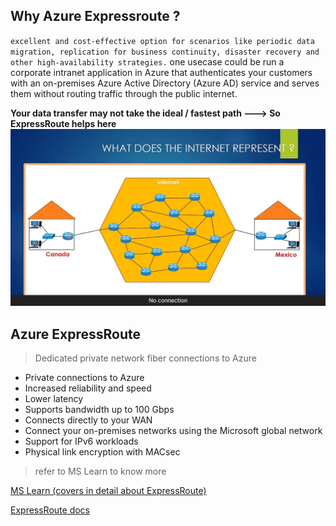 ## 

## Why Azure Expressroute ?
`excellent and cost-effective option for scenarios like periodic data migration, replication for business continuity, disaster recovery and other high-availability strategies.`
one usecase could be run a corporate intranet application in Azure that authenticates your customers with an on-premises Azure Active Directory (Azure AD) service and serves them without routing traffic through the public internet.

**Your data transfer may not take the ideal / fastest path ---> So ExpressRoute helps here**
![](https://raw.githubusercontent.com/Ananyojha/spare-images/main/Screenshot_20211106-125159.png)

## Azure ExpressRoute
> Dedicated private network fiber connections to Azure

- Private connections to Azure
- Increased reliability and speed
- Lower latency
- Supports bandwidth up to 100 Gbps
- Connects directly to your WAN
- Connect your on-premises networks using the Microsoft global network
- Support for IPv6 workloads
- Physical link encryption with MACsec

> refer to MS Learn to know more 

[MS Learn (covers in detail about ExpressRoute)](https://docs.microsoft.com/en-us/learn/modules/design-implement-azure-expressroute/2-explore)

[ExpressRoute docs](https://docs.microsoft.com/en-us/azure/expressroute/)
